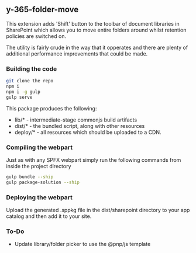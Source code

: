 ## y-365-folder-move

This extension adds 'Shift' button to the toolbar of document libraries in SharePoint which allows you to move entire folders around whilst retention policies are switched on.

The utility is fairly crude in the way that it opperates and there are plenty of additional performance improvements that could be made. 

### Building the code

```bash
git clone the repo
npm i
npm i -g gulp
gulp serve
```

This package produces the following:

* lib/* - intermediate-stage commonjs build artifacts
* dist/* - the bundled script, along with other resources
* deploy/* - all resources which should be uploaded to a CDN.

### Compiling the webpart
Just as with any SPFX webpart simply run the following commands from inside the project directory

```bash
gulp bundle --ship
gulp package-solution --ship
```

### Deploying the webpart
Upload the generated .sppkg file in the dist/sharepoint directory to your app catalog and then add it to your site.

### To-Do
- Update library/folder picker to use the @pnp/js template 
